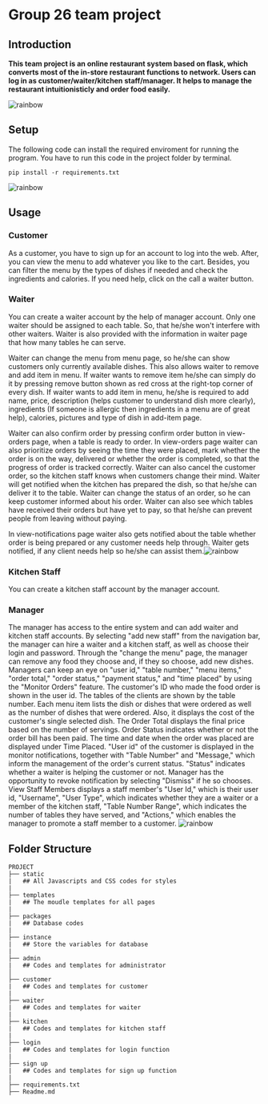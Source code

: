 # Group 26 team project



## Introduction

**This team project is an online restaurant system based on flask, which converts most of the in-store restaurant functions to network. Users can log in as customer/waiter/kitchen staff/manager. It helps to manage the restaurant intuitionisticly and order food easily.**

![rainbow](https://raw.githubusercontent.com/andreasbm/readme/master/assets/lines/rainbow.png)

## Setup

The following code can install the required enviroment for running the program. You have to run this code in the project folder by terminal.

```shell
pip install -r requirements.txt
```

![rainbow](https://raw.githubusercontent.com/andreasbm/readme/master/assets/lines/rainbow.png)

## Usage

### Customer

As a customer, you have to sign up for an account to log into the web. After, you can view the menu to add whatever you like to the cart. Besides, you can filter the menu by the types of dishes if needed and check the ingredients and calories. If you need help, click on the call a waiter button.

### Waiter

You can create a waiter account by the help of manager account. Only one waiter should be assigned to each table. So, that he/she won't interfere with other waiters. Waiter is also provided with the information in waiter page that how many tables he can serve.

Waiter can change the menu from menu page, so he/she can show customers only currently available dishes. This also allows waiter to remove and add item in menu. If waiter wants to remove item he/she can simply do it by pressing remove button shown as red cross at the right-top corner of every dish. If waiter wants to add item in menu, he/she is required to add name, price, description (helps customer to understand dish more clearly), ingredients (If someone is allergic then ingredients in a menu are of great help), calories, pictures and type of dish in add-item page.

Waiter can also confirm order by pressing confirm order button in view-orders page, when a table is ready to order. In view-orders page waiter can also prioritize orders by seeing the time they were placed, mark whether the order is on the way, delivered or whether the order is completed, so that the progress of order is tracked correctly. Waiter can also cancel the customer order, so the kitchen staff knows when customers change their mind. Waiter will get notified when the kitchen has prepared the dish, so that he/she can deliver it to the table. Waiter can change the status of an order, so he can keep customer informed about his order. Waiter can also see which tables have received their orders but have yet to pay, so that he/she can prevent people from leaving without paying.

In view-notifications page waiter also gets notified about the table whether order is being prepared or any customer needs help through. Waiter gets notified, if any client needs help so he/she can assist them.![rainbow](/Users/sichen/Downloads/rainbow.png)

### Kitchen Staff

You can create a kitchen staff account by the manager account. 

### Manager

The manager has access to the entire system and can add waiter and kitchen staff accounts. By selecting "add new staff" from the navigation bar, the manager can hire a waiter and a kitchen staff, as well as choose their login and password. Through the "change the menu" page, the manager can remove any food they choose and, if they so choose, add new dishes. Managers can keep an eye on "user id," "table number," "menu items," "order total," "order status," "payment status," and "time placed" by using the "Monitor Orders" feature.
The customer's ID who made the food order is shown in the user id. The tables of the clients are shown by the table number. Each menu item lists the dish or dishes that were ordered as well as the number of dishes that were ordered. Also, it displays the cost of the customer's single selected dish. The Order Total displays the final price based on the number of servings. Order Status indicates whether or not the order bill has been paid. The time and date when the order was placed are displayed under Time Placed. "User id" of the customer is displayed in the monitor notifications, together with "Table Number" and "Message," which inform the management of the order's current status. "Status" indicates whether a waiter is helping the customer or not. 
Manager has the opportunity to revoke notification by selecting "Dismiss" if he so chooses.
View Staff Members displays a staff member's "User Id," which is their user id, "Username", "User Type", which indicates whether they are a waiter or a member of the kitchen staff, "Table Number Range", which indicates the number of tables they have served, and "Actions," which enables the manager to promote a staff member to a customer.
![rainbow](https://raw.githubusercontent.com/andreasbm/readme/master/assets/lines/rainbow.png)

## Folder Structure

```
PROJECT
├── static
|   ## All Javascripts and CSS codes for styles
|
├── templates
|   ## The moudle templates for all pages
|
├── packages
|   ## Database codes
|
├── instance
|   ## Store the variables for database
|
├── admin
|   ## Codes and templates for administrator
│
├── customer
|   ## Codes and templates for customer
|
├── waiter
|   ## Codes and templates for waiter
|
├── kitchen
|   ## Codes and templates for kitchen staff
|
├── login
|   ## Codes and templates for login function
|
├── sign up
|   ## Codes and templates for sign up function
|
├── requirements.txt
├── Readme.md  
```

